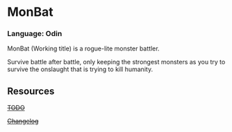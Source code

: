 
# MonBat
### Language: Odin

MonBat (Working title) is a rogue-lite monster battler.

Survive battle after battle, only keeping the strongest monsters as you try to survive the onslaught that is trying to kill humanity.

## Resources
~~[TODO](TODO.md)~~

~~[Changelog](CHANGELOG.md)~~